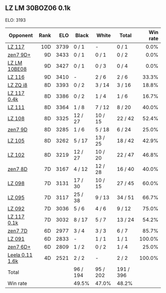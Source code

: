 ## LZ LM 30BOZ06 0.1k ##

ELO: 3193

Opponent | Rank | ELO | Black | White | Total | Win rate
---------|-----:|----:|-------|-------|-------|-------:
[LZ 117](LZ%20117.md) | 10D | 3739 | 0 / 1 | - | 0 / 1 | 0.0%
[zen7 9D+](zen7%209D+.md) | 9D | 3433 | 0 / 1 | 0 / 1 | 0 / 2 | 0.0%
[LZ LM 10BE08](LZ%20LM%2010BE08.md) | 9D | 3427 | 0 / 1 | 0 / 3 | 0 / 4 | 0.0%
[LZ 116](LZ%20116.md) | 9D | 3410 | - | 2 / 6 | 2 / 6 | 33.3%
[LZ ZQ i8](LZ%20ZQ%20i8.md) | 8D | 3393 | 0 / 2 | 3 / 14 | 3 / 16 | 18.8%
[LZ 117 0.4k](LZ%20117%200.4k.md) | 8D | 3386 | 0 / 2 | 1 / 4 | 1 / 6 | 16.7%
[LZ 111](LZ%20111.md) | 8D | 3364 | 1 / 8 | 7 / 12 | 8 / 20 | 40.0%
[LZ 108](LZ%20108.md) | 8D | 3325 | 12 / 27 | 10 / 15 | 22 / 42 | 52.4%
[zen7 9D](zen7%209D.md) | 8D | 3285 | 1 / 6 | 5 / 18 | 6 / 24 | 25.0%
[LZ 105](LZ%20105.md) | 8D | 3262 | 5 / 17 | 13 / 25 | 18 / 42 | 42.9%
[LZ 102](LZ%20102.md) | 8D | 3219 | 12 / 27 | 10 / 20 | 22 / 47 | 46.8%
[zen7 8D](zen7%208D.md) | 7D | 3167 | 4 / 12 | 12 / 28 | 16 / 40 | 40.0%
[LZ 098](LZ%20098.md) | 7D | 3131 | 17 / 30 | 10 / 15 | 27 / 45 | 60.0%
[LZ 095](LZ%20095.md) | 7D | 3117 | 25 / 38 | 9 / 13 | 34 / 51 | 66.7%
[LZ 092](LZ%20092.md) | 7D | 3036 | 5 / 6 | 4 / 6 | 9 / 12 | 75.0%
[LZ 117 0.1k](LZ%20117%200.1k.md) | 7D | 3032 | 8 / 17 | 5 / 7 | 13 / 24 | 54.2%
[zen7 7D](zen7%207D.md) | 6D | 2977 | 3 / 4 | 3 / 3 | 6 / 7 | 85.7%
[LZ 091](LZ%20091.md) | 6D | 2833 | - | 1 / 1 | 1 / 1 | 100.0%
[zen7 6D+](zen7%206D+.md) | 6D | 2809 | 1 / 2 | 0 / 2 | 1 / 4 | 25.0%
[Leela 0.11 1.6k](Leela%200.11%201.6k.md) | 4D | 2521 | 2 / 2 | - | 2 / 2 | 100.0%
Total | | | 96 / 194 | 95 / 202 | 191 / 396 | 
Win rate| | | 49.5% | 47.0% | 48.2% | 

